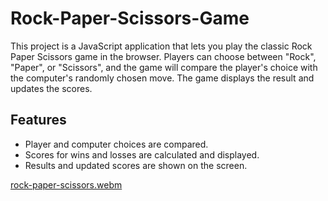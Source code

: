 # Rock-Paper-Scissors-Game

This project is a JavaScript application that lets you play the classic Rock Paper Scissors game in the browser.
Players can choose between "Rock", "Paper", or "Scissors", and the game will compare the player's choice with the computer's randomly chosen move.
The game displays the result and updates the scores.

## Features

- Player and computer choices are compared.
- Scores for wins and losses are calculated and displayed.
- Results and updated scores are shown on the screen.

[rock-paper-scissors.webm](https://github.com/user-attachments/assets/3b617f24-f83a-4742-ab23-515d3880fa8c)

